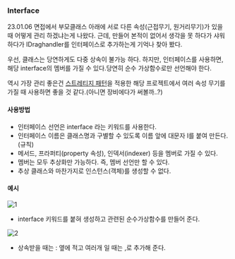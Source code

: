 ### Interface 
23.01.06 면접에서 부모클래스 아래에 서로 다른 속성(근접무기, 원거리무기)가 있을 때 어떻게 관리 하겠냐는게 나왔다.
근데, 만들어 본적이 없어서 생각을 못 하다가 샤워하다가 IDraghandler를 인터페이스로 추가하는게 기억나 찾아 봤다.

우선, 클래스는 당연하게도 다중 상속이 불가능 하다. 하지만, 인터페이스를 사용하면, 
해당 interface의 멤버를 가질 수 있다.당연히 순수 가상함수로만 선언해야 한다.

역시 가장 관리 좋은건 [스트레티지 패턴](https://github.com/rokMkiaz/POOOO-Games-Test-retrospect)을 
적용한 해당 프로젝트에서 여러 속성 무기를 가질 때 사용하면 좋을 것 같다.(아니면 장비에다가 써볼까..?)

#### 사용방법
- 인터페이스 선언은 interface 라는 키워드를 사용한다.
- 인터페이스 이름은 클래스명과 구별할 수 있도록 이름 앞에 대문자 I를 붙여 만든다.(규칙)
- 메서드, 프라퍼티(property 속성), 인덱서(indexer) 등을 멤버로 가질 수 있다.
- 멤버는 모두 추상화만 가능하다. 즉, 멤버 선언만 할 수 있다.
- 추상 클래스와 마찬가지로 인스턴스(객체)를 생성할 수 없다.

#### 예시
![1](https://user-images.githubusercontent.com/93506849/210957794-c28a02f2-50bc-4e6f-a301-01942ce93305.png)
- interface 키워드를 붙혀 생성하고 관련된 순수가상함수를 만들어 준다.

![2](https://user-images.githubusercontent.com/93506849/210957804-b6a35056-e30c-4371-969e-359eccfec8ef.png)
- 상속받을 때는 : 옆에 적고 여러개 일 때는 ,로 추가해 준다.
